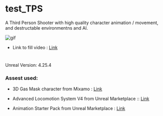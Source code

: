 # test_TPS
 A Third Person Shooter with high quality character animation / movement, and destructable environmentns and AI.

![gif](https://user-images.githubusercontent.com/26629624/103174505-00f5c100-4863-11eb-85de-b3820bffce7d.gif)
 
 - Link to fill video : [Link](https://www.mixamo.com/#/?page=1&query=gas+mask&type=Character)

#
Unreal Version: 4.25.4

### Assest used:
- 3D Gas Mask character from Mixamo : [Link](https://www.mixamo.com/#/?page=1&query=gas+mask&type=Character)

- Advanced Locomotion System V4 from Unreal Marketplace :: [Link](https://www.unrealengine.com/marketplace/en-US/product/advanced-locomotion-system-v1) 

- Animation Starter Pack from Unreal Marketplace : [Link](https://www.unrealengine.com/marketplace/en-US/product/animation-starter-pack)
